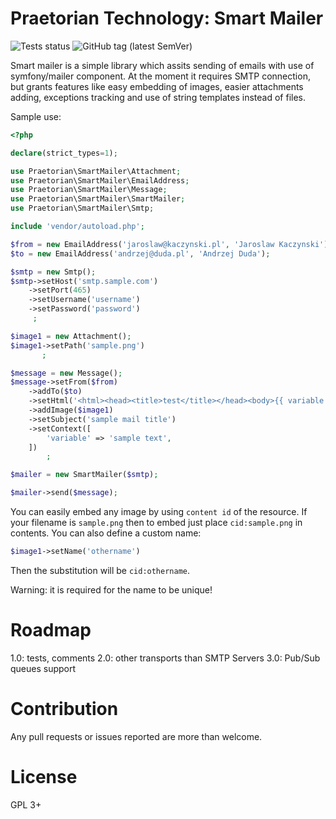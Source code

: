 Praetorian Technology: Smart Mailer
===================================

![Tests status](https://github.com/praetoriantechnology/smart-mailer/workflows/tests/badge.svg)
![GitHub tag (latest SemVer)](https://img.shields.io/github/v/tag/praetoriantechnology/smart-mailer?label=latest%20version&sort=semver)

Smart mailer is a simple library which assits sending of emails with use of
symfony/mailer component. At the moment it requires SMTP connection, but grants
features like easy embedding of images, easier attachments adding, exceptions
tracking and use of string templates instead of files.

Sample use:
```php
<?php

declare(strict_types=1);

use Praetorian\SmartMailer\Attachment;
use Praetorian\SmartMailer\EmailAddress;
use Praetorian\SmartMailer\Message;
use Praetorian\SmartMailer\SmartMailer;
use Praetorian\SmartMailer\Smtp;

include 'vendor/autoload.php';

$from = new EmailAddress('jaroslaw@kaczynski.pl', 'Jaroslaw Kaczynski');
$to = new EmailAddress('andrzej@duda.pl', 'Andrzej Duda');

$smtp = new Smtp();
$smtp->setHost('smtp.sample.com')
    ->setPort(465)
    ->setUsername('username')
    ->setPassword('password')
     ;

$image1 = new Attachment();
$image1->setPath('sample.png')
       ;

$message = new Message();
$message->setFrom($from)
    ->addTo($to)
    ->setHtml('<html><head><title>test</title></head><body>{{ variable }} <img src="cid:sample.png" alt="test"/></body></html>')
    ->addImage($image1)
    ->setSubject('sample mail title')
    ->setContext([
        'variable' => 'sample text',
    ])
        ;

$mailer = new SmartMailer($smtp);

$mailer->send($message);
```

You can easily embed any image by using `content id` of the resource. If your
filename is `sample.png` then to embed just place `cid:sample.png` in contents.
You can also define a custom name:
```php
$image1->setName('othername')
```

Then the substitution will be `cid:othername`.

Warning: it is required for the name to be unique!

Roadmap
=======

1.0: tests, comments
2.0: other transports than SMTP Servers
3.0: Pub/Sub queues support

# Contribution

Any pull requests or issues reported are more than welcome.

# License

GPL 3+